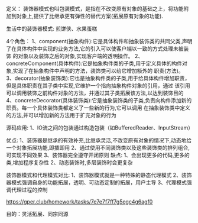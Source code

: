 定义：
装饰器模式也叫包装模式，是指在不改变原有对象的基础之上，将功能附加到对象上,提供了比继承更有弹性的替代方案(拓展原有对象的功能).

生活中的装饰器模式:
煎饼侠、水果蛋糕


4个角色：
1、component(抽象构件):它是具体构件和抽象装饰类的共同父类,声明了在具体构件中实现的业务方法,它的引入可以使客户端以一致的方式处理未被装饰
           的对象以及装饰之后的对象,实现客户端的透明操作。
2、concreteComponent(具体构件):它是抽象构件类的子类,用于定义具体的构件对象,实现了在抽象构件中声明的方法，装饰类可以给它增加额外的
   职责(方法)。
3、decorator(抽象装饰类):它也是抽象构件类的子类,用于给具体构件增加职责，但是具体职责在其子类中实现,它维护一个指向抽象构件对象的引用，通过
   该引用可以调用装饰之前构件对象的方法，并通过其子类拓展该方法,以达到装饰目的
4、concreteDecorator(具体装饰类):它是抽象装饰类的子类,负责向构件添加新的职责。每一个具体装饰类都定义了一些新的行为,它可以调用
在抽象装饰类中定义的方法,并可以增加新的方法用于扩充对象的行为

源码应用:
1、IO流之间的包装通过构造包装（如BufferedReader、InputStream）


优点:
1、装饰器是继承的有效补充,比继承灵活,不改变原有对象的情况下,动态地给一个对象拓展功能,即插即用
2、通过使用不同装饰类以及这些装饰类的排列组合,可实现不同效果
3、装饰器完全遵守开闭原则
缺点:
1、会出现更多的代码,更多的类,增加程序复杂性
2、动态装饰时,多层装饰时会更复杂

装饰器模式和代理模式对比:
1、装饰器模式就是一种特殊的静态代理模式
2、装饰器模式强调自身的功能拓展，透明、可动态定制的拓展，用户主导
3、代理模式强调代理过程的控制

https://gper.club/homework/tasks/7e7e7f7ff7g5egc4g6agf0

目的：灵活拓展、同宗同源
